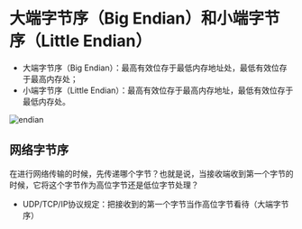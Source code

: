 # 大端字节序（Big Endian）和小端字节序（Little Endian）

- 大端字节序（Big Endian）：最高有效位存于最低内存地址处，最低有效位存于最高内存处；
- 小端字节序（Little Endian）：最高有效位存于最高内存地址，最低有效位存于最低内存处。

![endian](https://pics.yujieliu.com/blog/2023/12/f9cce6d4306b55fdbdaaea4c29648ac4.png)

## 网络字节序

在进行网络传输的时候，先传递哪个字节？也就是说，当接收端收到第一个字节的时候，它将这个字节作为高位字节还是低位字节处理？

- UDP/TCP/IP协议规定：把接收到的第一个字节当作高位字节看待（大端字节序）